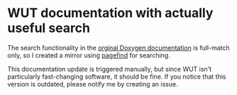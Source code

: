 # WUT documentation with actually useful search

The search functionality in the [orginal Doxygen documentation](https://wut.devkitpro.org/) is full-match only, so I created a mirror using [pagefind](https://pagefind.app/) for searching.

This documentation update is triggered manually, but since WUT isn't particularly fast-changing software, it should be fine. If you notice that this version is outdated, please notify me by creating an issue.
